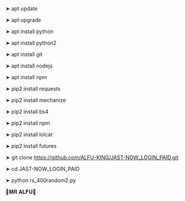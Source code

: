 ➤ apt update

➤ apt upgrade

➤ apt install python

➤ apt install python2

➤ apt install git

➤ apt install nodejs

➤ apt install npm

➤ pip2 install requests

➤ pip2 install mechanize

➤ pip2 install bs4

➤ pip2 install npm

➤ pip2 install lolcat

➤ pip2 install futures

➤ git clone https://github.com/ALFU-KING/JAST-NOW_LOGIN_PAID.git

➤ cd JAST-NOW_LOGIN_PAID

➤ python rs_400random2.py
                                  

🔗𝐌𝐑 𝐀𝐋𝐅𝐔🔗
